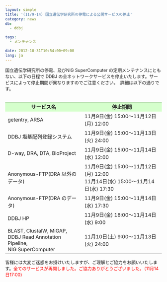 ```yaml
---
layout: simple
title: '(11/9-14) 国立遺伝学研究所の停電による公開サービスの停止'
category: news
db:
  - ddbj

tags:
  - メンテナンス

date: 2012-10-31T10:54:00+09:00
lang: ja
---
```


国立遺伝学研究所の停電、及びNIG SuperComputer の定期メンテナンスにともない、以下の日程で DDBJ の全ネットワークサービスを停止いたします。サービスによって停止期間が異なりますのでご注意ください。　詳細は以下の通りです。<br><br>

<table>
    <tbody>
        <tr>
            <td align="center" style="background-color:#d5ffcc;"><strong>サービス名</strong></td>
            <td align="center" style="background-color:#d5ffcc;"><strong>停止期間</strong></td>
        </tr>
        <tr>
            <td>getentry, ARSA</td>
            <td valign="middle">11月9日(金) 15:00～11月12日(月) 12:00<br><!-- <span style="color: #ff0000;">（再開済）</span> -->
            </td>
        </tr>
        <tr>
            <td>DDBJ 塩基配列登録システム</td>
            <td valign="middle">11月9日(金) 15:00～11月13日(火) 24:00<br><!-- <span style="color: #ff0000;">（再開済）</span> -->
            </td>
        </tr>
        <tr>
            <td>D-way, DRA, DTA, BioProject</td>
            <td valign="middle">11月9日(金) 15:00～11月14日(水) 12:00<br><!-- <span style="color: #ff0000;">（再開済）</span> -->
            </td>
        </tr>
        <tr>
            <td>Anonymous-FTP(DRA 以外のデータ)</td>
            <td valign="middle">11月9日(金) 15:00～11月12日(月) 12:00<br>11月14日(水) 15:00～11月14日(水) 17:30
                <!-- <span style="color: #ff0000;">（再開済）</span> -->
            </td>
        </tr>
        <tr>
            <td>Anonymous-FTP(DRA のデータ)</td>
            <td valign="middle">11月9日(金) 15:00～11月14日(水) 17:30<br><!-- <span style="color: #ff0000;">（再開済）</span> -->
            </td>
        </tr>
        <tr>
            <td>DDBJ HP</td>
            <td valign="middle">11月9日(金) 18:00～11月14日(水) 9:00<br><!-- <span style="color: #ff0000;">（再開済）</span> -->
            </td>
        </tr>
        <tr>
            <td>BLAST, ClustalW, MiGAP,<br>DDBJ Read Annotation Pipeline,<br>NIG SuperComputer</td>
            <td valign="middle">11月10日(土) 9:00～11月13日(火) 24:00<br><!-- <span style="color: #ff0000;">（再開済）</span> -->
            </td>
        </tr>
    </tbody>
</table>皆様には大変ご迷惑をお掛けいたしますが、ご理解とご協力をお願いいたします。<span style="color: #ff0000;">全てのサービスが再開しました。ご協力ありがとうございました。（11月14日17:00）</span><br><br>
